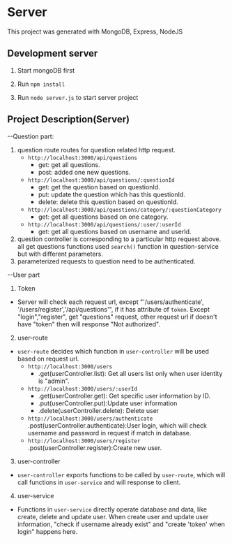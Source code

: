 # Server

This project was generated with MongoDB, Express, NodeJS

## Development server
1. Start mongoDB first

2. Run `npm install`

3. Run `node server.js` to start server project

## Project Description(Server)

--Question part:
1. question route routes for question related http request.
    * `http://localhost:3000/api/questions`
        * get: get all questions.
        * post: added one new questions.
    * `http://localhost:3000/api/questions/:questionId`
        * get: get the question based on questionId.
        * put: update the question which has this questionId.
        * delete: delete this question based on questionId.
    * `http://localhost:3000/api/questions/category/:questionCategory`
        * get: get all questions based on one category.
    * `http://localhost:3000/api/questions/:user/:userId`
        * get: get all questions based on username and userId.
2. question controller is corresponding to a particular http request above. all get questions functions used `search()` function in question-service but with different parameters.
3. parameterized requests to question need to be authenticated.

--User part
1. Token
* Server will check each request url, except "'/users/authenticate', '/users/register','/api/questions'", if it has attribute of `token`. Except "login","register", get "questions" request, other request url if doesn't have "token" then will response "Not authorized".
2. user-route
* `user-route` decides which function in `user-controller` will be used based on request url.
    * `http://localhost:3000/users`
        * .get(userController.list): Get all users list only when user identity is "admin".
    * `http://localhost:3000/users/:userId`
        * .get(userController.get): Get specific user information by ID.
        * .put(userController.put):Update user information
        * .delete(userController.delete): Delete user
    * `http://localhost:3000/users/authenticate`
        .post(userController.authenticate):User login, which will check username and password in request if match in database.
    * `http://localhost:3000/users/register`
        .post(userController.register):Create new user.
3. user-controller
* `user-controller` exports functions to be called by `user-route`, which will call functions in `user-service` and will response to client.
4. user-service
* Functions in `user-service` directly operate database and data, like create, delete and update user. When create user and update user information, "check if username already exist" and "create 'token' when login" happens here.
